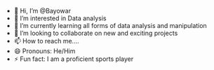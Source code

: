 - 👋 Hi, I’m @Bayowar
- 👀 I’m interested in Data analysis
- 🌱 I’m currently learning all forms of data analysis and manipulation
- 💞️ I’m looking to collaborate on new and exciting projects
- 📫 How to reach me....
- 😄 Pronouns: He/Him
- ⚡ Fun fact: I am a proficient sports player

<!---
Bayowar/Bayowar is a ✨ special ✨ repository because its `README.md` (this file) appears on your GitHub profile.
You can click the Preview link to take a look at your changes.
--->

